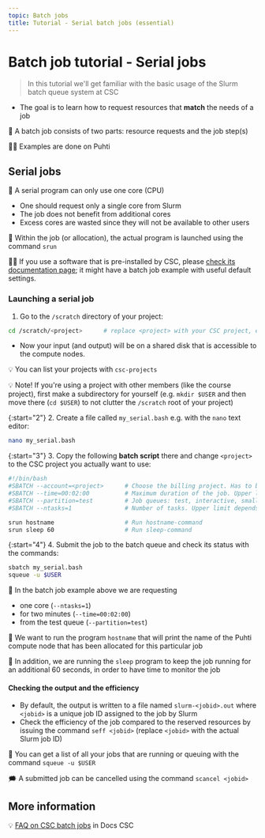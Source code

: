 ```yaml
---
topic: Batch jobs
title: Tutorial - Serial batch jobs (essential)
---
```


# Batch job tutorial - Serial jobs

> In this tutorial we'll get familiar with the basic usage of the Slurm batch queue system at CSC
- The goal is to learn how to request resources that **match** the needs of a job

💬 A batch job consists of two parts: resource requests and the job step(s)

☝🏻 Examples are done on Puhti

## Serial jobs

💬 A serial program can only use one core (CPU)

- One should request only a single core from Slurm
- The job does not benefit from additional cores
- Excess cores are wasted since they will not be available to other users

💬 Within the job (or allocation), the actual program is launched using the command `srun`

☝🏻 If you use a software that is pre-installed by CSC, please [check its documentation page](https://docs.csc.fi/apps/); it might have a batch job example with useful default settings.

### Launching a serial job

1. Go to the `/scratch` directory of your project:

```bash
cd /scratch/<project>      # replace <project> with your CSC project, e.g. project_2001234
```

- Now your input (and output) will be on a shared disk that is accessible to the compute nodes.

💡 You can list your projects with `csc-projects`

💡 Note! If you're using a project with other members (like the course project), first make a subdirectory for yourself (e.g. `mkdir $USER` and then move there (`cd $USER`) to not clutter the `/scratch` root of your project)

{:start="2"}
2. Create a file called `my_serial.bash` e.g. with the `nano` text editor:

```bash
nano my_serial.bash
```

{:start="3"}
3. Copy the following **batch script** there and change `<project>` to the CSC project you actually want to use:

```bash
#!/bin/bash
#SBATCH --account=<project>      # Choose the billing project. Has to be defined!
#SBATCH --time=00:02:00          # Maximum duration of the job. Upper limit depends on the partition. 
#SBATCH --partition=test         # Job queues: test, interactive, small, large, longrun, hugemem, hugemem_longrun
#SBATCH --ntasks=1               # Number of tasks. Upper limit depends on partition. For a serial job this should be set 1!

srun hostname                    # Run hostname-command
srun sleep 60                    # Run sleep-command
```

{:start="4"}
4. Submit the job to the batch queue and check its status with the commands:

```bash
sbatch my_serial.bash
squeue -u $USER
```

💬 In the batch job example above we are requesting

- one core (`--ntasks=1`)
- for two minutes (`--time=00:02:00`)
- from the test queue (`--partition=test`)  

💬 We want to run the program `hostname` that will print the name of the Puhti compute node that has been allocated for this particular job

💬 In addition, we are running the `sleep` program to keep the job running for an additional 60 seconds, in order to have time to monitor the job

#### Checking the output and the efficiency

- By default, the output is written to a file named `slurm-<jobid>.out` where `<jobid>` is a unique job ID assigned to the job by Slurm
- Check the efficiency of the job compared to the reserved resources by issuing the command `seff <jobid>` (replace `<jobid>` with the actual Slurm job ID)

💭 You can get a list of all your jobs that are running or queuing with the command `squeue -u $USER`

🗯 A submitted job can be cancelled using the command `scancel <jobid>`

## More information

💡 [FAQ on CSC batch jobs](https://docs.csc.fi/support/faq/#batch-jobs) in Docs CSC
